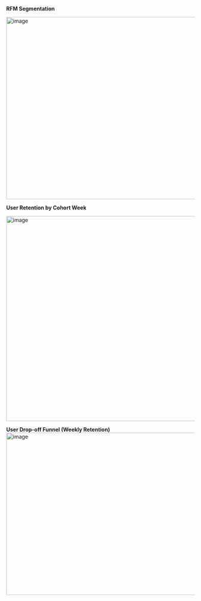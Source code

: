 **RFM Segmentation**

<img width="798" height="487" alt="image" src="https://github.com/user-attachments/assets/23f32e82-d262-43e7-ad53-faeaac77f410" />

**User Retention by Cohort Week**

<img width="935" height="548" alt="image" src="https://github.com/user-attachments/assets/8742d680-6676-4ee1-894d-10314391818d" />


**User Drop-off Funnel (Weekly Retention)**
<img width="1258" height="434" alt="image" src="https://github.com/user-attachments/assets/e55c4ff4-4a81-48b3-8965-01b768a95959" />
